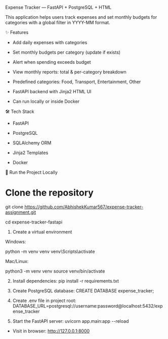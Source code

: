 Expense Tracker — FastAPI + PostgreSQL + HTML

This application helps users track expenses and set monthly budgets for categories with a global filter in YYYY-MM format.

✨ Features

- Add daily expenses with categories

- Set monthly budgets per category (update if exists)

- Alert when spending exceeds budget

- View monthly reports: total & per-category breakdown

- Predefined categories: Food, Transport, Entertainment, Other

- FastAPI backend with Jinja2 HTML UI

- Can run locally or inside Docker

🛠 Tech Stack

- FastAPI

- PostgreSQL

- SQLAlchemy ORM

- Jinja2 Templates

- Docker 

🚀 Run the Project Locally
# Clone the repository
git clone https://github.com/AbhishekKumar567/expense-tracker-assignment.git

cd expense-tracker-fastapi

1) Create a virtual environment

 Windows:

 python -m venv venv
 venv\Scripts\activate

 Mac/Linux:

 python3 -m venv venv
 source venv/bin/activate

2) Install dependencies:
pip install -r requirements.txt

3) Create PostgreSQL database:
CREATE DATABASE expense_tracker;

4) Create .env file in project root:
DATABASE_URL=postgresql://username:password@localhost:5432/expense_tracker

5) Start the FastAPI server:
uvicorn app.main:app --reload

- Visit in browser:
http://127.0.0.1:8000
